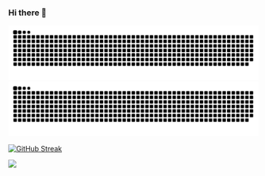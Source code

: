 ### Hi there 👋

![github contribution grid snake animation](https://raw.githubusercontent.com/kornrunner/kornrunner/output/github-contribution-grid-snake-dark.svg#gh-dark-mode-only)![github contribution grid snake animation](https://raw.githubusercontent.com/kornrunner/kornrunner/output/github-contribution-grid-snake.svg#gh-light-mode-only)

[![GitHub Streak](https://github-readme-streak-stats.herokuapp.com?user=kornrunner&theme=dark&hide_border=true&date_format=M%20j%5B%2C%20Y%5D)](https://git.io/streak-stats)

![](https://komarev.com/ghpvc/?username=kornrunner)

<!--
**kornrunner/kornrunner** is a ✨ _special_ ✨ repository because its `README.md` (this file) appears on your GitHub profile.

Here are some ideas to get you started:

- 🔭 I’m currently working on ...
- 🌱 I’m currently learning ...
- 👯 I’m looking to collaborate on ...
- 🤔 I’m looking for help with ...
- 💬 Ask me about ...
- 📫 How to reach me: ...
- 😄 Pronouns: ...
- ⚡ Fun fact: ...
-->
